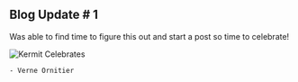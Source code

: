 

## Blog Update # 1

Was able to find time to figure this out and start a post so time to celebrate!

![Kermit Celebrates](https://media.giphy.com/media/DpB9NBjny7jF1pd0yt2/giphy.gif)

    - Verne Ornitier





